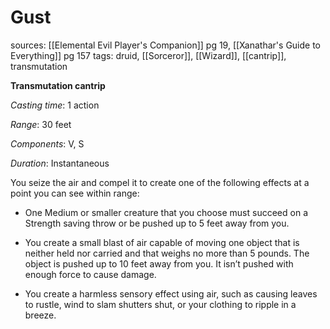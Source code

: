 # Gust
sources: [[Elemental Evil Player's Companion]] pg 19, [[Xanathar's Guide to Everything]] pg 157
tags: druid, [[Sorceror]], [[Wizard]], [[cantrip]], transmutation

**Transmutation cantrip**

*Casting time*: 1 action

*Range*: 30 feet

*Components*: V, S

*Duration*: Instantaneous

You seize the air and compel it to create one of the following effects at a point you can see within range:

 * One Medium or smaller creature that you choose must succeed on a Strength saving throw or be pushed up to 5 feet away from you.

 * You create a small blast of air capable of moving one object that is neither held nor carried and that weighs no more than 5 pounds. The object is pushed up to 10 feet away from you. It isn’t pushed with enough force to cause damage.

 * You create a harmless sensory effect using air, such as causing leaves to rustle, wind to slam shutters shut, or your clothing to ripple in a breeze.
